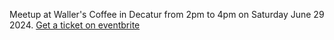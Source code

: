 Meetup at Waller's Coffee in Decatur from 2pm to 4pm on Saturday June 29 2024. [Get a ticket on eventbrite](https://www.eventbrite.com/e/livecode-meetup-learn-hack-play-tickets-926853001277?aff=oddtdtcreator)